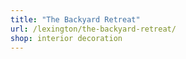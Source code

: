 ```yaml
---
title: "The Backyard Retreat"
url: /lexington/the-backyard-retreat/
shop: interior decoration
---
```

